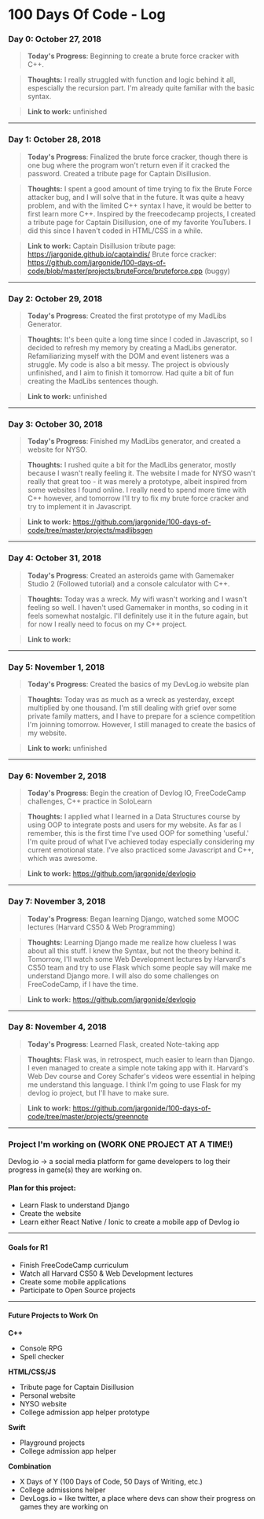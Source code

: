 # 100 Days Of Code - Log

### Day 0: October 27, 2018 

> **Today's Progress**: Beginning to create a brute force cracker with C++. 

> **Thoughts:** I really struggled with function and logic behind it all, espescially the recursion part. I'm already quite familiar with the basic syntax.

> **Link to work:** unfinished
___ 
### Day 1: October 28, 2018 

> **Today's Progress**: Finalized the brute force cracker, though there is one bug where the program won't return even if it cracked the password. Created a tribute page for Captain Disillusion.

> **Thoughts:** I spent a good amount of time trying to fix the Brute Force attacker bug, and I will solve that in the future. It was quite a heavy problem, and with the limited C++ syntax I have, it would be better to first learn more C++. Inspired by the freecodecamp projects, I created a tribute page for Captain Disillusion, one of my favorite YouTubers. I did this since I haven't coded in HTML/CSS in a while.

> **Link to work:** Captain Disillusion tribute page: https://jargonide.github.io/captaindis/ Brute force cracker: https://github.com/jargonide/100-days-of-code/blob/master/projects/bruteForce/bruteforce.cpp (buggy)
___ 
### Day 2: October 29, 2018 

> **Today's Progress**: Created the first prototype of my MadLibs Generator. 

> **Thoughts:** It's been quite a long time since I coded in Javascript, so I decided to refresh my memory by creating a MadLibs generator. Refamiliarizing myself with the DOM and event listeners was a struggle. My code is also a bit messy. The project is obviously unfinished, and I aim to finish it tomorrow. Had quite a bit of fun creating the MadLibs sentences though.

> **Link to work:** unfinished
___ 
### Day 3: October 30, 2018 

> **Today's Progress**: Finished my MadLibs generator, and created a website for NYSO. 

> **Thoughts:** I rushed quite a bit for the MadLibs generator, mostly because I wasn't really feeling it. The website I made for NYSO wasn't really that great too - it was merely a prototype, albeit inspired from some websites I found online. I really need to spend more time with C++ however, and tomorrow I'll try to fix my brute force cracker and try to implement it in Javascript.

> **Link to work:** https://github.com/jargonide/100-days-of-code/tree/master/projects/madlibsgen
___ 

### Day 4: October 31, 2018 

> **Today's Progress**: Created an asteroids game with Gamemaker Studio 2 (Followed tutorial) and a console calculator with C++. 

> **Thoughts:** Today was a wreck. My wifi wasn't working and I wasn't feeling so well. I haven't used Gamemaker in months, so coding in it feels somewhat nostalgic. I'll definitely use it in the future again, but for now I really need to focus on my C++ project. 

> **Link to work:** 
___ 
### Day 5: November 1, 2018 

> **Today's Progress**: Created the basics of my DevLog.io website plan

> **Thoughts:** Today was as much as a wreck as yesterday, except multiplied by one thousand. I'm still dealing with grief over some private family matters, and I have to prepare for a science competition I'm joinning tomorrow. However, I still managed to create the basics of my website.

> **Link to work:** unfinished
___ 
### Day 6: November 2, 2018 

> **Today's Progress**: Begin the creation of Devlog IO, FreeCodeCamp challenges, C++ practice in SoloLearn

> **Thoughts:** I applied what I learned in a Data Structures course by using OOP to integrate posts and users for my website. As far as I remember, this is the first time I've used OOP for something 'useful.' I'm quite proud of what I've achieved today especially considering my current emotional state. I've also practiced some Javascript and C++, which was awesome. 

> **Link to work:** https://github.com/jargonide/devlogio
___ 
### Day 7: November 3, 2018 

> **Today's Progress**: Began learning Django, watched some MOOC lectures (Harvard CS50 & Web Programming)

> **Thoughts:** Learning Django made me realize how clueless I was about all this stuff. I knew the Syntax, but not the theory behind it. Tomorrow, I'll watch some Web Development lectures by Harvard's CS50 team and try to use Flask which some people say will make me understand Django more. I will also do some challenges on FreeCodeCamp, if I have the time. 

> **Link to work:** https://github.com/jargonide/devlogio
___ 
### Day 8: November 4, 2018 

> **Today's Progress**: Learned Flask, created Note-taking app

> **Thoughts:** Flask was, in retrospect, much easier to learn than Django. I even managed to create a simple note taking app with it. Harvard's Web Dev course and Corey Schafer's videos were essential in helping me understand this language. I think I'm going to use Flask for my devlog io project, but I'll have to make sure.

> **Link to work:** https://github.com/jargonide/100-days-of-code/tree/master/projects/greennote
___ 

### Project I'm working on (WORK ONE PROJECT AT A TIME!)
Devlog.io -> a social media platform for game developers to log their progress in game(s) they are working on.
#### Plan for this project:
- Learn Flask to understand Django
- Create the website
- Learn either React Native / Ionic to create a mobile app of Devlog io
___ 

#### Goals for R1
- Finish FreeCodeCamp curriculum
- Watch all Harvard CS50 & Web Development lectures
- Create some mobile applications
- Participate to Open Source projects
___ 

#### Future Projects to Work On

**C++**
- Console RPG
- Spell checker

**HTML/CSS/JS**
- Tribute page for Captain Disillusion
- Personal website
- NYSO website
- College admission app helper prototype

**Swift**
- Playground projects
- College admission app helper 

**Combination**
- X Days of Y (100 Days of Code, 50 Days of Writing, etc.)
- College admissions helper
- DevLogs.io = like twitter, a place where devs can show their progress on games they are working on
